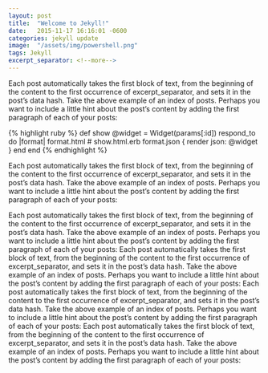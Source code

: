 ```yaml
---
layout: post
title:  "Welcome to Jekyll!"
date:   2015-11-17 16:16:01 -0600
categories: jekyll update
image:  "/assets/img/powershell.png"
tags: Jekyll
excerpt_separator: <!--more-->
---
```



Each post automatically takes the first block of text, from the beginning of the content to the first occurrence of excerpt_separator, and sets it in the post’s data hash. Take the above example of an index of posts. Perhaps you want to include a little hint about the post’s content by adding the first paragraph of each of your posts:


<!--more-->

{% highlight ruby %}
def show
  @widget = Widget(params[:id])
  respond_to do |format|
    format.html # show.html.erb
    format.json { render json: @widget }
  end
end
{% endhighlight %}


Each post automatically takes the first block of text, from the beginning of the content to the first occurrence of excerpt_separator, and sets it in the post’s data hash. Take the above example of an index of posts. Perhaps you want to include a little hint about the post’s content by adding the first paragraph of each of your posts:


Each post automatically takes the first block of text, from the beginning of the content to the first occurrence of excerpt_separator, and sets it in the post’s data hash. Take the above example of an index of posts. Perhaps you want to include a little hint about the post’s content by adding the first paragraph of each of your posts:
Each post automatically takes the first block of text, from the beginning of the content to the first occurrence of excerpt_separator, and sets it in the post’s data hash. Take the above example of an index of posts. Perhaps you want to include a little hint about the post’s content by adding the first paragraph of each of your posts:
Each post automatically takes the first block of text, from the beginning of the content to the first occurrence of excerpt_separator, and sets it in the post’s data hash. Take the above example of an index of posts. Perhaps you want to include a little hint about the post’s content by adding the first paragraph of each of your posts:
Each post automatically takes the first block of text, from the beginning of the content to the first occurrence of excerpt_separator, and sets it in the post’s data hash. Take the above example of an index of posts. Perhaps you want to include a little hint about the post’s content by adding the first paragraph of each of your posts: